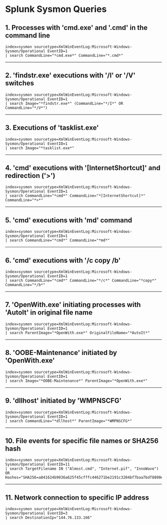 
# Splunk Sysmon Queries

## 1. Processes with 'cmd.exe' and '.cmd' in the command line
```spl
index=sysmon sourcetype=XmlWinEventLog:Microsoft-Windows-Sysmon/Operational EventID=1
| search CommandLine="*cmd.exe*" CommandLine="*.cmd*"
```

---

## 2. 'findstr.exe' executions with '/I' or '/V' switches
```spl
index=sysmon sourcetype=XmlWinEventLog:Microsoft-Windows-Sysmon/Operational EventID=1
| search Image="*findstr.exe*" (CommandLine="*/I*" OR CommandLine="*/V*")
```

---

## 3. Executions of 'tasklist.exe'
```spl
index=sysmon sourcetype=XmlWinEventLog:Microsoft-Windows-Sysmon/Operational EventID=1
| search Image="*tasklist.exe*"
```

---

## 4. 'cmd' executions with '[InternetShortcut]' and redirection ('>')
```spl
index=sysmon sourcetype=XmlWinEventLog:Microsoft-Windows-Sysmon/Operational EventID=1
| search CommandLine="*cmd*" CommandLine="*[InternetShortcut]*" CommandLine="*>*"
```

---

## 5. 'cmd' executions with 'md' command
```spl
index=sysmon sourcetype=XmlWinEventLog:Microsoft-Windows-Sysmon/Operational EventID=1
| search CommandLine="*cmd*" CommandLine="*md*"
```

---

## 6. 'cmd' executions with '/c copy /b'
```spl
index=sysmon sourcetype=XmlWinEventLog:Microsoft-Windows-Sysmon/Operational EventID=1
| search CommandLine="*cmd*" CommandLine="*/c*" CommandLine="*copy*" CommandLine="*/b*"
```

---

## 7. 'OpenWith.exe' initiating processes with 'AutoIt' in original file name
```spl
index=sysmon sourcetype=XmlWinEventLog:Microsoft-Windows-Sysmon/Operational EventID=1
| search ParentImage="*OpenWith.exe*" OriginalFileName="*AutoIt*"
```

---

## 8. 'OOBE-Maintenance' initiated by 'OpenWith.exe'
```spl
index=sysmon sourcetype=XmlWinEventLog:Microsoft-Windows-Sysmon/Operational EventID=1
| search Image="*OOBE-Maintenance*" ParentImage="*OpenWith.exe*"
```

---

## 9. 'dllhost' initiated by 'WMPNSCFG'
```spl
index=sysmon sourcetype=XmlWinEventLog:Microsoft-Windows-Sysmon/Operational EventID=1
| search CommandLine="*dllhost*" ParentImage="*WMPNSCFG*"
```

---

## 10. File events for specific file names or SHA256 hash
```spl
index=sysmon sourcetype=XmlWinEventLog:Microsoft-Windows-Sysmon/Operational EventID=11
| search TargetFilename IN ("Almost.cmd", "Internet.pif", "InnoWave") OR Hashes="SHA256=a841624b9936a625f45cfffc446271be2191c3204bf7baa7bdf8890e6db691f3"
```

---

## 11. Network connection to specific IP address
```spl
index=sysmon sourcetype=XmlWinEventLog:Microsoft-Windows-Sysmon/Operational EventID=3
| search DestinationIp="144.76.133.166"
```
